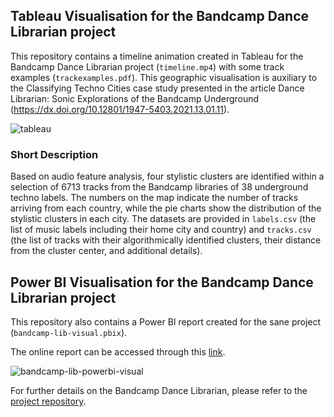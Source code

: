 ## Tableau Visualisation for the Bandcamp Dance Librarian project

This repository contains a timeline animation created in Tableau for the Bandcamp Dance Librarian project (`timeline.mp4`) with some track examples (`trackexamples.pdf`). This geographic visualisation is auxiliary to the Classifying Techno Cities case study presented in the article Dance Librarian: Sonic Explorations of the Bandcamp Underground (https://dx.doi.org/10.12801/1947-5403.2021.13.01.11).


![tableau](https://user-images.githubusercontent.com/27296850/147887636-1af20386-5a62-4d8b-b7cb-7733ca943b56.gif)



### Short Description

Based on audio feature analysis, four stylistic clusters are identified within a selection of 6713 tracks from the Bandcamp libraries of 38 underground techno labels. The numbers on the map indicate the number of tracks arriving from each country, while the pie charts show the distribution of the stylistic clusters in each city. The datasets are provided in `labels.csv` (the list of music labels including their home city and country) and `tracks.csv` (the list of tracks with their algorithmically identified clusters, their distance from the cluster center, and additional details).



## Power BI Visualisation for the Bandcamp Dance Librarian project

This repository also contains a Power BI report created for the sane project (`bandcamp-lib-visual.pbix`).

The online report can be accessed through this [link](https://app.powerbi.com/reportEmbed?reportId=5ef459c0-df50-4bcd-925d-eebc8688eaf9&autoAuth=true&ctid=e47e44e9-0f7b-4030-8f3a-6c56d8623c5e&config=eyJjbHVzdGVyVXJsIjoiaHR0cHM6Ly93YWJpLWdlcm1hbnktd2VzdC1jZW50cmFsLXByaW1hcnktcmVkaXJlY3QuYW5hbHlzaXMud2luZG93cy5uZXQvIn0%3D).

![bandcamp-lib-powerbi-visual](https://user-images.githubusercontent.com/27296850/160616561-b9cddf83-4d3e-4ef1-899c-f5a7b01dfeb8.jpg)



For further details on the Bandcamp Dance Librarian, please refer to the [project repository](https://github.com/bvitos/bandcamp_librarian).
